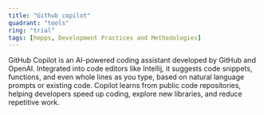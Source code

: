 ```yaml
---
title: "Github copilot"
quadrant: "tools"
ring: "trial"
tags: [hmpps, Development Practices and Methodologies]
---
```

GitHub Copilot is an AI-powered coding assistant developed by GitHub and OpenAI. Integrated into code editors like Intellij, it suggests code snippets, functions, and even whole lines as you type, based on natural language prompts or existing code. Copilot learns from public code repositories, helping developers speed up coding, explore new libraries, and reduce repetitive work.
